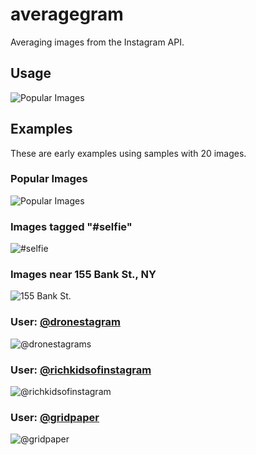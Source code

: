 averagegram
==============

Averaging images from the Instagram API.


Usage
-----

![Popular Images](examples/images/menu.png)


Examples
--------

These are early examples using samples with 20 images.


### Popular Images
![Popular Images](examples/images/popular.png)

### Images tagged "#selfie"
![#selfie](examples/images/selfie_tag.png)

### Images near 155 Bank St., NY
![155 Bank St.](examples/images/nearby_155_bank.png)

### User: [@dronestagram](https://instagram.com/dronestagram/)
![@dronestagrams](examples/images/user_dronestagram.png)


### User: [@richkidsofinstagram](https://instagram.com/richkidsofinstagram/)
![@richkidsofinstagram](examples/images/user_richkidsofinstagram.png)


### User: [@gridpaper](https://instagram.com/gridpaper/)
![@gridpaper](examples/images/user_gridpaper.png)